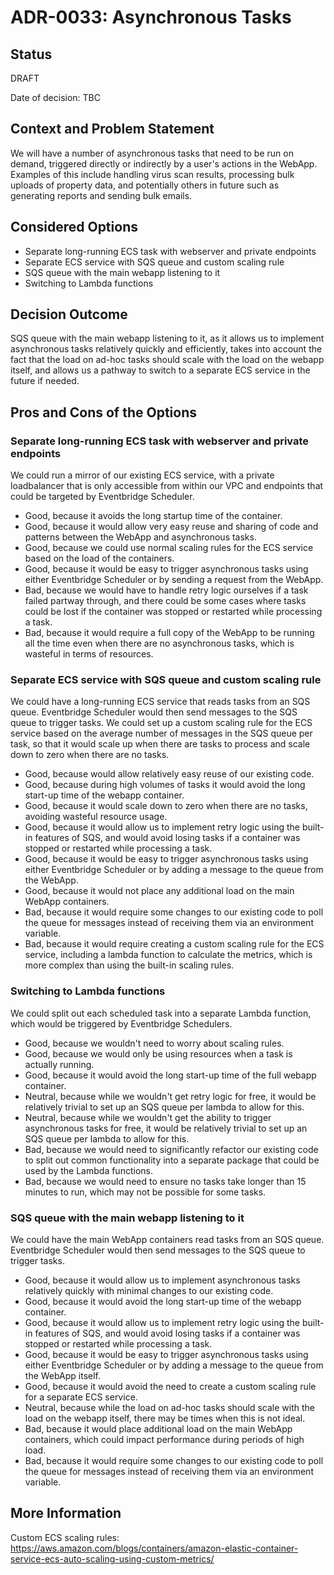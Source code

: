 # ADR-0033: Asynchronous Tasks

## Status

DRAFT

Date of decision: TBC

## Context and Problem Statement

We will have a number of asynchronous tasks that need to be run on demand, triggered directly or indirectly by a user's actions in the
WebApp. Examples of this include handling virus scan results, processing bulk uploads of property data, and potentially others in future
such as generating reports and sending bulk emails.

## Considered Options

* Separate long-running ECS task with webserver and private endpoints
* Separate ECS service with SQS queue and custom scaling rule
* SQS queue with the main webapp listening to it
* Switching to Lambda functions

## Decision Outcome

SQS queue with the main webapp listening to it, as it allows us to implement asynchronous tasks relatively quickly and efficiently, takes
into account the fact that the load on ad-hoc tasks should scale with the load on the webapp itself, and allows us a pathway to switch to a
separate ECS service in the future if needed.

## Pros and Cons of the Options

### Separate long-running ECS task with webserver and private endpoints

We could run a mirror of our existing ECS service, with a private loadbalancer that is only accessible from within our VPC and endpoints
that could be targeted by Eventbridge Scheduler.

* Good, because it avoids the long startup time of the container.
* Good, because it would allow very easy reuse and sharing of code and patterns between the WebApp and asynchronous tasks.
* Good, because we could use normal scaling rules for the ECS service based on the load of the containers.
* Good, because it would be easy to trigger asynchronous tasks using either Eventbridge Scheduler or by sending a request from the WebApp.
* Bad, because we would have to handle retry logic ourselves if a task failed partway through, and there could be some cases where
  tasks could be lost if the container was stopped or restarted while processing a task.
* Bad, because it would require a full copy of the WebApp to be running all the time even when there are no asynchronous tasks, which is
  wasteful in terms of resources.

### Separate ECS service with SQS queue and custom scaling rule

We could have a long-running ECS service that reads tasks from an SQS queue. Eventbridge Scheduler would then send messages to the SQS queue
to trigger tasks. We could set up a custom scaling rule for the ECS service based on the average number of messages in the SQS queue per
task, so that it would scale up when there are tasks to process and scale down to zero when there are no tasks.

* Good, because would allow relatively easy reuse of our existing code.
* Good, because during high volumes of tasks it would avoid the long start-up time of the webapp container.
* Good, because it would scale down to zero when there are no tasks, avoiding wasteful resource usage.
* Good, because it would allow us to implement retry logic using the built-in features of SQS, and would avoid losing tasks if a container
  was stopped or restarted while processing a task.
* Good, because it would be easy to trigger asynchronous tasks using either Eventbridge Scheduler or by adding a message to the queue from
  the WebApp.
* Good, because it would not place any additional load on the main WebApp containers.
* Bad, because it would require some changes to our existing code to poll the queue for messages instead of receiving them via an
  environment variable.
* Bad, because it would require creating a custom scaling rule for the ECS service, including a lambda function to calculate the metrics,
  which is more complex than using the built-in scaling rules.

### Switching to Lambda functions

We could split out each scheduled task into a separate Lambda function, which would be triggered by Eventbridge Schedulers.

* Good, because we wouldn't need to worry about scaling rules.
* Good, because we would only be using resources when a task is actually running.
* Good, because it would avoid the long start-up time of the full webapp container.
* Neutral, because while we wouldn't get retry logic for free, it would be relatively trivial to set up an SQS queue per lambda to allow for
  this.
* Neutral, because while we wouldn't get the ability to trigger asynchronous tasks for free, it would be relatively trivial to set up an SQS
  queue per lambda to allow for this.
* Bad, because we would need to significantly refactor our existing code to split out common functionality into a separate package that
  could be used by the Lambda functions.
* Bad, because we would need to ensure no tasks take longer than 15 minutes to run, which may not be possible for some tasks.

### SQS queue with the main webapp listening to it

We could have the main WebApp containers read tasks from an SQS queue. Eventbridge Scheduler would then send messages to the SQS queue to
trigger tasks.

* Good, because it would allow us to implement asynchronous tasks relatively quickly with minimal changes to our existing code.
* Good, because it would avoid the long start-up time of the webapp container.
* Good, because it would allow us to implement retry logic using the built-in features of SQS, and would avoid losing tasks if a container
  was stopped or restarted while processing a task.
* Good, because it would be easy to trigger asynchronous tasks using either Eventbridge Scheduler or by adding a message to the queue from
  the WebApp itself.
* Good, because it would avoid the need to create a custom scaling rule for a separate ECS service.
* Neutral, because while the load on ad-hoc tasks should scale with the load on the webapp itself, there may be times when this is not
  ideal.
* Bad, because it would place additional load on the main WebApp containers, which could impact performance during periods of high load.
* Bad, because it would require some changes to our existing code to poll the queue for messages instead of receiving them via an
  environment variable.

## More Information

Custom ECS scaling rules: https://aws.amazon.com/blogs/containers/amazon-elastic-container-service-ecs-auto-scaling-using-custom-metrics/
